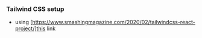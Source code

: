 ### Tailwind CSS setup 
- using [https://www.smashingmagazine.com/2020/02/tailwindcss-react-project/]this link